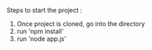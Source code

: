 Steps to start the project : 

1. Once project is cloned, go into the directory
2. run 'npm install'
3. run 'node app.js'
